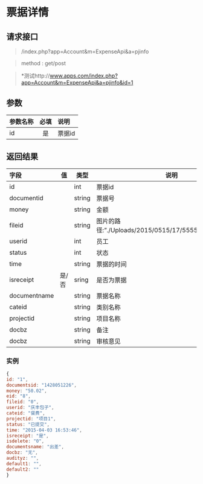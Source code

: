 # 票据详情
## 请求接口 

> /index.php?app=Account&m=ExpenseApi&a=pjinfo

>  method : get/post

> *测试http://www.apps.com/index.php?app=Account&m=ExpenseApi&a=pjinfo&id=1
## 参数

| 参数名称      |    必填 | 说明  |
| :-------- | :--------:| :-- |
|id| 是| 票据id |

## 返回结果
|字段 |  值| 类型 | 说明|
|:----|----|----|-----|
|id| |int|票据id|
|documentid||string|票据号|
|money ||string|金额|
|fileid||string|图片的路径:”./Uploads/2015/0515/17/5555bad8752ce.png”|
|userid||int|员工|
|status||int|状态|
|time  ||string|票据的时间|
|isreceipt| 是/否 |sring|是否为票据|
|documentname|  |string|票据名称|
|cateid|  |string|类别名称|
|projectid|  |string|项目名称|
|docbz|  |string|备注|
|docbz|  |string|审核意见|


### 实例

``` javascript
{
id: "1",
documentsid: "1428051226",
money: "50.02",
eid: "8",
fileid: "0",
userid: "庆丰包子",
cateid: "餐费",
projectid: "项目1",
status: "已提交",
time: "2015-04-03 16:53:46",
isreceipt: "是",
isdelete: "0",
documentsname: "出差",
docbz: "无",
audityz: "",
default1: "",
default2: ""
}